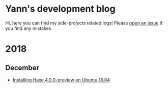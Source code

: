 # Yann's development blog

Hi, here you can find my side-projects related logs!
Please [open an issue](https://github.com/Yann-P/devblog/issues) if you find any mistakes

# 2018
## December

- [Installing Haxe 4.0.0-preview on Ubuntu 18.04](20181208-install-haxe-4.0.0-preview-ubuntu-18.04.md)
